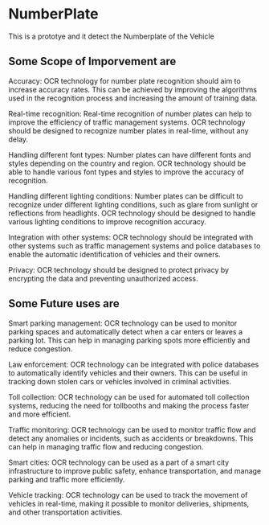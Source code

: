 # NumberPlate
 This is a prototye and it detect the Numberplate of the Vehicle 
 ## Some Scope of Imporvement are
 Accuracy: OCR technology for number plate recognition should aim to increase accuracy rates. This can be achieved by improving the algorithms used in the recognition process and increasing the amount of training data.

Real-time recognition: Real-time recognition of number plates can help to improve the efficiency of traffic management systems. OCR technology should be designed to recognize number plates in real-time, without any delay.

Handling different font types: Number plates can have different fonts and styles depending on the country and region. OCR technology should be able to handle various font types and styles to improve the accuracy of recognition.

Handling different lighting conditions: Number plates can be difficult to recognize under different lighting conditions, such as glare from sunlight or reflections from headlights. OCR technology should be designed to handle various lighting conditions to improve recognition accuracy.

Integration with other systems: OCR technology should be integrated with other systems such as traffic management systems and police databases to enable the automatic identification of vehicles and their owners.

Privacy: OCR technology should be designed to protect privacy by encrypting the data and preventing unauthorized access.

## Some Future uses are
Smart parking management: OCR technology can be used to monitor parking spaces and automatically detect when a car enters or leaves a parking lot. This can help in managing parking spots more efficiently and reduce congestion.

Law enforcement: OCR technology can be integrated with police databases to automatically identify vehicles and their owners. This can be useful in tracking down stolen cars or vehicles involved in criminal activities.

Toll collection: OCR technology can be used for automated toll collection systems, reducing the need for tollbooths and making the process faster and more efficient.

Traffic monitoring: OCR technology can be used to monitor traffic flow and detect any anomalies or incidents, such as accidents or breakdowns. This can help in managing traffic flow and reducing congestion.

Smart cities: OCR technology can be used as a part of a smart city infrastructure to improve public safety, enhance transportation, and manage parking and traffic more efficiently.

Vehicle tracking: OCR technology can be used to track the movement of vehicles in real-time, making it possible to monitor deliveries, shipments, and other transportation activities.
